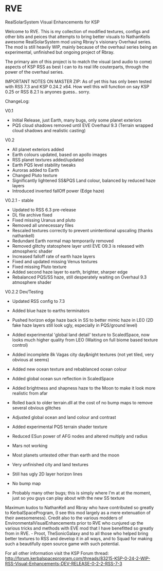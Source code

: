 RVE
===

RealSolarSystem Visual Enhancements for KSP

Welcome to RVE. This is my collection of modified textures, configs and other bits and peices that attempts to bring better visuals to NathanKells awesome RealSolarSystem mod using Rbray's visionary Overhaul series.
The mod is still heavily WIP, mainly because of the overhaul series being an experimental, unfinished but ongoing project of Rbray.

The primary aim of this project is to match the visual (and audio to come) aspects of KSP RSS as best I can to its real life couterparts, through the power of the overhaul series.

IMPORTANT NOTES ON MASTER ZIP: As of yet this has only been tested with RSS 7.3 and KSP 0.24.2 x64. How well this will function on say KSP 0.25 or RSS 8.2.1 is anyones guess.. sorry.

ChangeLog:

V0.1 
- Initial Release, just Earth, many bugs, only some planet exteriors
- PQS cloud shadows removed until EVE Overhaul 9.3 (Terrain wrapped cloud shadows and realistic casting)

V0.2 
- All planet exteriors added
- Earth colours updated, based on apollo images
- RSS planet textures added/updated
- Earth PQS level stability tweaks
- Auroras added to Earth
- Changed Pluto texture
- Significantly lightened SS&PQS Land colour, balanced by reduced haze layers
- Introduced inverted fallOff power (Edge haze)

V0.2.1 - stable
- Updated to RSS 6.3 pre-release
- DL file archive fixed
- Fixed missing Uranus and pluto
- Removed all unnecessary files
- Rescaled textures correctly to prevent unintentional upscaling (thanks nathankell)
- Redundant Earth normal map temporarily removed
- Removed glitchy statosphere layer until EVE O9.3 is released with atmospheric shader
- Increased falloff rate of earth haze layers
- Fixed and updated missing Venus textures
- Fixed missing Pluto texture
- Added second haze layer to earth, brighter, sharper edge
- Rebalanced PQS/SS haze, still desperately waiting on Overhaul 9.3 atmosphere shader

V0.2.2 Dev/Testing
- Updated RSS config to 7.3
- Added blue haze to earths terminators
- Pushed horizon edge haze back in SS to better mimic haze in LEO (2D fake haze layers still look ugly, especially in PQS/ground level)
- Added experimental 'global land detail' texture to ScaledSpace, now looks much higher quality from LEO (Waiting on full biome based texture control)
- Added incomplete 8k Vagas city day&night textures (not yet tiled, very obvious at seems)
- Added new ocean texture and rebablanced ocean colour
- Added global ocean sun reflection in ScaledSpace
- Added brightness and shapness haze to the Moon to make it look more realistic from afar
- Rolled back to older terrain.dll at the cost of no bump maps to remove several obvious glitches
- Adjusted global ocean and land colour and contrast
- Added experimental PQS terrain shader texture
- Reduced ESun power of AFG nodes and altered multiply and radius 

- Mars not working
- Most planets untested other than earth and the moon
- Very unfinished city and land textures
- Still has ugly 2D layer horizon lines
- No bump map
- Probably many other bugs; this is simply where I'm at at the moment, just so you guys can play about with the new SS texture 


Maximum kudos to NathanKell and Rbray who have contributed so greatly to KerbalSpaceProgram, (I see this mod largely as a mere extenuation of their awesomeness).
Credit also to the various modders of EnvironmentalVisualEnhancements prior to RVE who cunjured up the various tricks and methods with EVE mod that I have benefitted so greatly from in RVE. - Proot, TheSonicGalaxy and to all those who helped bring better textures to RSS and develop it in all ways, and to Squad for making such a beautifully open source game with such potential.

For all other information visit the KSP Forum thread:
http://forum.kerbalspaceprogram.com/threads/83215-KSP-0-24-2-WIP-RSS-Visual-Enhancements-DEV-RELEASE-0-2-2-RSS-7-3
